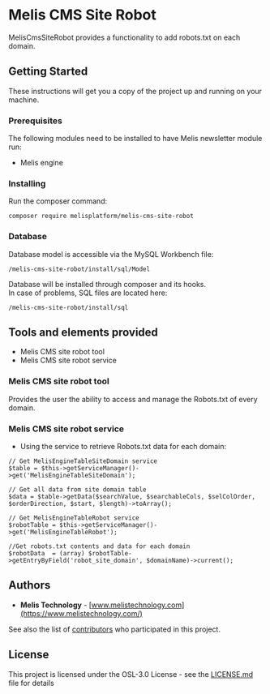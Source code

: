 # Melis CMS Site Robot

MelisCmsSiteRobot provides a functionality to add robots.txt on each domain.

## Getting Started

These instructions will get you a copy of the project up and running on your machine.

### Prerequisites

The following modules need to be installed to have Melis newsletter module run:

- Melis engine

### Installing

Run the composer command:

```
composer require melisplatform/melis-cms-site-robot
```

### Database

Database model is accessible via the MySQL Workbench file:

```
/melis-cms-site-robot/install/sql/Model
```

Database will be installed through composer and its hooks.  
In case of problems, SQL files are located here:

```
/melis-cms-site-robot/install/sql
```

## Tools and elements provided

- Melis CMS site robot tool
- Melis CMS site robot service

### Melis CMS site robot tool

Provides the user the ability to access and manage the Robots.txt of every domain.

### Melis CMS site robot service

- Using the service to retrieve Robots.txt data for each domain:

```
// Get MelisEngineTableSiteDomain service
$table = $this->getServiceManager()->get('MelisEngineTableSiteDomain');

// Get all data from site domain table
$data = $table->getData($searchValue, $searchableCols, $selColOrder, $orderDirection, $start, $length)->toArray();
```

```
// Get MelisEngineTableRobot service
$robotTable = $this->getServiceManager()->get('MelisEngineTableRobot');

//Get robots.txt contents and data for each domain
$robotData  = (array) $robotTable->getEntryByField('robot_site_domain', $domainName)->current();
```

## Authors

- **Melis Technology** - [www.melistechnology.com](https://www.melistechnology.com/)

See also the list of [contributors](https://github.com/melisplatform/melis-cms-site-robot/contributors) who participated in this project.

## License

This project is licensed under the OSL-3.0 License - see the [LICENSE.md](LICENSE.md) file for details
